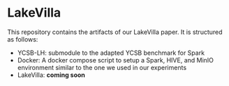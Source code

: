 # LakeVilla

This repository contains the artifacts of our LakeVilla paper.
It is structured as follows:
- YCSB-LH: submodule to the adapted YCSB benchmark for Spark
- Docker: A docker compose script to setup a Spark, HIVE, and MinIO environment similar to the one we used in our experiments
- LakeVilla: **coming soon** 